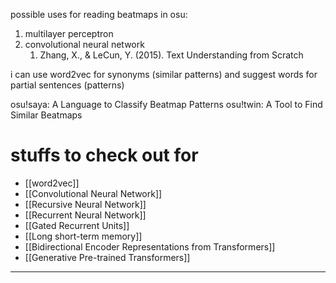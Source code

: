 possible uses for reading beatmaps in osu:

1. multilayer perceptron
2. convolutional neural network
   1. Zhang, X., & LeCun, Y. (2015). Text Understanding from Scratch

i can use word2vec for synonyms (similar patterns) and suggest words for partial sentences (patterns)

osu!saya: A Language to Classify Beatmap Patterns
osu!twin: A Tool to Find Similar Beatmaps

# stuffs to check out for

- [[word2vec]]
- [[Convolutional Neural Network]]
- [[Recursive Neural Network]]
- [[Recurrent Neural Network]]
- [[Gated Recurrent Units]]
- [[Long short-term memory]]
- [[Bidirectional Encoder Representations from Transformers]]
- [[Generative Pre-trained Transformers]]

---

